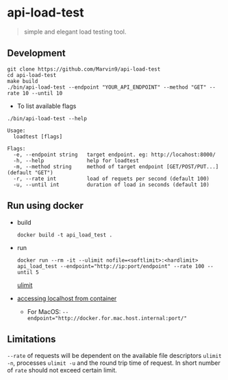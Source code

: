 # api-load-test

> simple and elegant load testing tool.

## Development

```
git clone https://github.com/Marvin9/api-load-test
cd api-load-test
make build
./bin/api-load-test --endpoint "YOUR_API_ENDPOINT" --method "GET" --rate 10 --until 10
```

- To list available flags

```
./bin/api-load-test --help

Usage:
  loadtest [flags]

Flags:
  -e, --endpoint string   target endpoint. eg: http://locahost:8000/
  -h, --help              help for loadtest
  -m, --method string     method of target endpoint [GET/POST/PUT...] (default "GET")
  -r, --rate int          load of requets per second (default 100)
  -u, --until int         duration of load in seconds (default 10)
```

## Run using docker

- build

  `docker build -t api_load_test .`

- run

  `docker run --rm -it --ulimit nofile=<softlimit>:<hardlimit> api_load_test --endpoint="http://ip:port/endpoint" --rate 100 --until 5`

  [ulimit](https://docs.oracle.com/cd/E37670_01/E75728/html/ch04s16.html)

- [accessing localhost from container](https://stackoverflow.com/questions/24319662/from-inside-of-a-docker-container-how-do-i-connect-to-the-localhost-of-the-mach)
  
  - For MacOS: `--endpoint="http://docker.for.mac.host.internal:port/"`

## Limitations

`--rate` of requests will be dependent on the available file descriptors `ulimit -n`, processes `ulimit -u` and the round trip time of request. In short number of `rate` should not exceed certain limit.